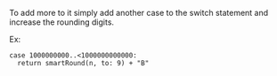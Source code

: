 To add more to it simply add another case to the switch statement and increase the rounding digits.

Ex:

```
case 1000000000..<1000000000000:
  return smartRound(n, to: 9) + "B"
```
